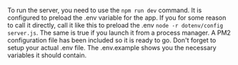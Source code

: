 To run the server, you need to use the `npm run dev` command. It is configured to preload the .env variable for the app.
If you for some reason to call it directly, call it like this to preload the .env `node -r dotenv/config server.js`.
The same is true if you launch it from a process manager. A PM2 configuration file has been included so it is ready to go.
Don't forget to setup your actual .env file. The .env.example shows you the necessary variables it should contain.
